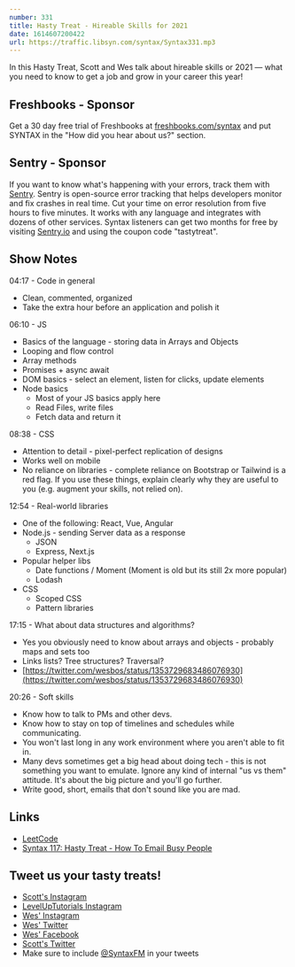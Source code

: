 ```yaml
---
number: 331
title: Hasty Treat - Hireable Skills for 2021
date: 1614607200422
url: https://traffic.libsyn.com/syntax/Syntax331.mp3
---
```


In this Hasty Treat, Scott and Wes talk about hireable skills or 2021 — what you need to know to get a job and grow in your career this year!

## Freshbooks - Sponsor
Get a 30 day free trial of Freshbooks at [freshbooks.com/syntax](https://freshbooks.com/syntax) and put SYNTAX in the "How did you hear about us?" section.

## Sentry - Sponsor
If you want to know what's happening with your errors, track them with [Sentry](https://sentry.io/). Sentry is open-source error tracking that helps developers monitor and fix crashes in real time. Cut your time on error resolution from five hours to five minutes. It works with any language and integrates with dozens of other services. Syntax listeners can get two months for free by visiting [Sentry.io](https://sentry.io/) and using the coupon code "tastytreat".

## Show Notes
04:17 -  Code in general
* Clean, commented, organized
* Take the extra hour before an application and polish it

06:10 - JS
* Basics of the language - storing data in Arrays and Objects
* Looping and flow control
* Array methods
* Promises + async await
* DOM basics - select an element, listen for clicks, update elements
* Node basics
  * Most of your JS basics apply here
  * Read Files, write files
  * Fetch data and return it

08:38 - CSS
* Attention to detail - pixel-perfect replication of designs
* Works well on mobile
* No reliance on libraries - complete reliance on Bootstrap or Tailwind is a red flag. If you use these things, explain clearly why they are useful to you (e.g. augment your skills, not relied on).

12:54 - Real-world libraries
* One of the following: React, Vue, Angular
* Node.js - sending Server data as a response
  * JSON
  * Express, Next.js
* Popular helper libs
  * Date functions / Moment (Moment is old but its still 2x more popular)
  * Lodash
* CSS
  * Scoped CSS
  * Pattern libraries

17:15 - What about data structures and algorithms? 
* Yes you obviously need to know about arrays and objects - probably maps and sets too 
* Links lists? Tree structures? Traversal?
* [https://twitter.com/wesbos/status/1353729683486076930](https://twitter.com/wesbos/status/1353729683486076930)

20:26 - Soft skills
* Know how to talk to PMs and other devs.
* Know how to stay on top of timelines and schedules while communicating.
* You won't last long in any work environment where you aren't able to fit in.
* Many devs sometimes get a big head about doing tech - this is not something you want to emulate. Ignore any kind of internal "us vs them" attitude. It's about the big picture and you'll go further.
* Write good, short, emails that don't sound like you are mad.

## Links
* [LeetCode](https://leetcode.com/)
* [Syntax 117: Hasty Treat - How To Email Busy People](https://syntax.fm/show/117/hasty-treat-how-to-email-busy-people)

## Tweet us your tasty treats!
* [Scott's Instagram](https://www.instagram.com/stolinski/)
* [LevelUpTutorials Instagram](https://www.instagram.com/LevelUpTutorials/)
* [Wes' Instagram](https://www.instagram.com/wesbos/)
* [Wes' Twitter](https://twitter.com/wesbos)
* [Wes' Facebook](https://www.facebook.com/wesbos.developer)
* [Scott's Twitter](https://twitter.com/stolinski)
* Make sure to include [@SyntaxFM](https://twitter.com/SyntaxFM) in your tweets